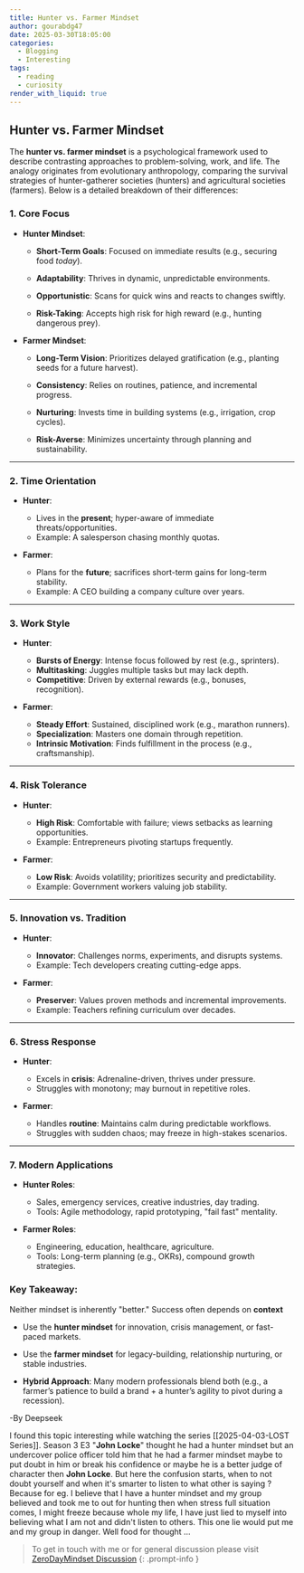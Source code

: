 ```yaml
---
title: Hunter vs. Farmer Mindset
author: gourabdg47
date: 2025-03-30T18:05:00
categories:
  - Blogging
  - Interesting
tags:
  - reading
  - curiosity
render_with_liquid: true
---
```

## **Hunter vs. Farmer Mindset**

The **hunter vs. farmer mindset** is a psychological framework used to describe contrasting approaches to problem-solving, work, and life. The analogy originates from evolutionary anthropology, comparing the survival strategies of hunter-gatherer societies (hunters) and agricultural societies (farmers). Below is a detailed breakdown of their differences:

### **1. Core Focus**

- **Hunter Mindset**:
    
    - **Short-Term Goals**: Focused on immediate results (e.g., securing food _today_).
        
    - **Adaptability**: Thrives in dynamic, unpredictable environments.
        
    - **Opportunistic**: Scans for quick wins and reacts to changes swiftly.
        
    - **Risk-Taking**: Accepts high risk for high reward (e.g., hunting dangerous prey).
        
- **Farmer Mindset**:
    
    - **Long-Term Vision**: Prioritizes delayed gratification (e.g., planting seeds for a future harvest).
        
    - **Consistency**: Relies on routines, patience, and incremental progress.
        
    - **Nurturing**: Invests time in building systems (e.g., irrigation, crop cycles).
        
    - **Risk-Averse**: Minimizes uncertainty through planning and sustainability.
        

---

### **2. Time Orientation**

- **Hunter**:
    
    - Lives in the **present**; hyper-aware of immediate threats/opportunities.
    - Example: A salesperson chasing monthly quotas.
        
- **Farmer**:
    
    - Plans for the **future**; sacrifices short-term gains for long-term stability.
    - Example: A CEO building a company culture over years.
        

---

### **3. Work Style**

- **Hunter**:
    
    - **Bursts of Energy**: Intense focus followed by rest (e.g., sprinters).
    - **Multitasking**: Juggles multiple tasks but may lack depth.
    - **Competitive**: Driven by external rewards (e.g., bonuses, recognition).
        
- **Farmer**:
    
    - **Steady Effort**: Sustained, disciplined work (e.g., marathon runners).
    - **Specialization**: Masters one domain through repetition.
    - **Intrinsic Motivation**: Finds fulfillment in the process (e.g., craftsmanship).
        

---

### **4. Risk Tolerance**

- **Hunter**:
    
    - **High Risk**: Comfortable with failure; views setbacks as learning opportunities.
    - Example: Entrepreneurs pivoting startups frequently.
        
- **Farmer**:
    
    - **Low Risk**: Avoids volatility; prioritizes security and predictability.
    - Example: Government workers valuing job stability.
        

---

### **5. Innovation vs. Tradition**

- **Hunter**:
    
    - **Innovator**: Challenges norms, experiments, and disrupts systems.
    - Example: Tech developers creating cutting-edge apps.
        
- **Farmer**:
    
    - **Preserver**: Values proven methods and incremental improvements.
    - Example: Teachers refining curriculum over decades.
        

---

### **6. Stress Response**

- **Hunter**:
    
    - Excels in **crisis**: Adrenaline-driven, thrives under pressure.
    - Struggles with monotony; may burnout in repetitive roles.
        
- **Farmer**:
    
    - Handles **routine**: Maintains calm during predictable workflows.
    - Struggles with sudden chaos; may freeze in high-stakes scenarios.
        

---

### **7. Modern Applications**

- **Hunter Roles**:
    
    - Sales, emergency services, creative industries, day trading.
    - Tools: Agile methodology, rapid prototyping, "fail fast" mentality.
        
- **Farmer Roles**:
    
    - Engineering, education, healthcare, agriculture.
    - Tools: Long-term planning (e.g., OKRs), compound growth strategies.

### **Key Takeaway**:

Neither mindset is inherently "better." Success often depends on **context**

- Use the **hunter mindset** for innovation, crisis management, or fast-paced markets.
    
- Use the **farmer mindset** for legacy-building, relationship nurturing, or stable industries.
    
- **Hybrid Approach**: Many modern professionals blend both (e.g., a farmer’s patience to build a brand + a hunter’s agility to pivot during a recession).


-By Deepseek 

I found this topic interesting while watching the series [[2025-04-03-LOST Series]]. Season 3 E3 "**John Locke**" thought he had a hunter mindset but an undercover police officer told him that he had a farmer mindset maybe to put doubt in him or break his confidence or maybe he is a better judge of character then **John Locke**. But here the confusion starts, when to not doubt yourself and when it's smarter to listen to what other is saying ? Because for eg. I believe that I have a hunter mindset and my group believed and took me to out for hunting then when stress full situation comes, I might freeze because whole my life, I have just lied to myself into believing what I am not and didn't listen to others. This one lie would put me and my group in danger. Well food for thought ...



> To get in touch with me or for general discussion please visit [ZeroDayMindset Discussion](https://github.com/orgs/X3N0-G0D/discussions) 
{: .prompt-info }